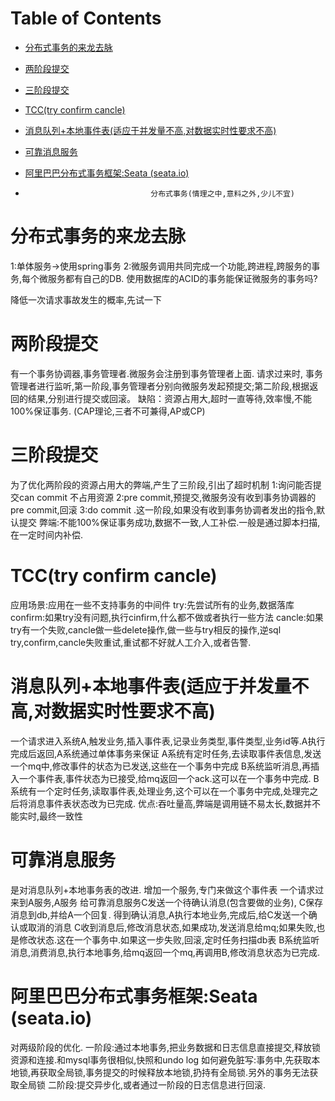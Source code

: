 # Table of Contents

* [分布式事务的来龙去脉](#分布式事务的来龙去脉)
* [两阶段提交](#两阶段提交)
* [三阶段提交](#三阶段提交)
* [TCC(try confirm cancle)](#tcctry-confirm-cancle)
* [消息队列+本地事件表(适应于并发量不高,对数据实时性要求不高)](#消息队列本地事件表适应于并发量不高对数据实时性要求不高)
* [可靠消息服务](#可靠消息服务)
* [阿里巴巴分布式事务框架:Seata (seata.io)](#阿里巴巴分布式事务框架seata-seataio)
* [](#)


                                  分布式事务(情理之中,意料之外,少儿不宜)

# 分布式事务的来龙去脉
1:单体服务->使用spring事务
2:微服务调用共同完成一个功能,跨进程,跨服务的事务,每个微服务都有自己的DB.
  使用数据库的ACID的事务能保证微服务的事务吗?

降低一次请求事故发生的概率,先试一下
  
# 两阶段提交
 有一个事务协调器,事务管理者.微服务会注册到事务管理者上面.
 请求过来时, 事务管理者进行监听,第一阶段,事务管理者分别向微服务发起预提交;第二阶段,根据返回的结果,分别进行提交或回滚。
 缺陷：资源占用大,超时一直等待,效率慢,不能100%保证事务.  (CAP理论,三者不可兼得,AP或CP)
 
# 三阶段提交
为了优化两阶段的资源占用大的弊端,产生了三阶段,引出了超时机制
1:询问能否提交can commit  不占用资源
2:pre commit,预提交,微服务没有收到事务协调器的pre commit,回滚
3:do commit .这一阶段,如果没有收到事务协调者发出的指令,默认提交
弊端:不能100%保证事务成功,数据不一致,人工补偿.一般是通过脚本扫描,在一定时间内补偿.

# TCC(try confirm cancle)   
应用场景:应用在一些不支持事务的中间件
try:先尝试所有的业务,数据落库
confirm:如果try没有问题,执行cinfirm,什么都不做或者执行一些方法
cancle:如果try有一个失败,cancle做一些delete操作,做一些与try相反的操作,逆sql
 try,confirm,cancle失败重试,重试都不好就人工介入,或者告警.

# 消息队列+本地事件表(适应于并发量不高,对数据实时性要求不高)
一个请求进入系统A,触发业务,插入事件表,记录业务类型,事件类型,业务id等.A执行完成后返回,A系统通过单体事务来保证
A系统有定时任务,去读取事件表信息,发送一个mq中,修改事件的状态为已发送,这些在一个事务中完成
B系统监听消息,再插入一个事件表,事件状态为已接受,给mq返回一个ack.这可以在一个事务中完成.
B系统有一个定时任务,读取事件表,处理业务,这个可以在一个事务中完成,处理完之后将消息事件表状态改为已完成.
优点:吞吐量高,弊端是调用链不易太长,数据并不能实时,最终一致性

# 可靠消息服务
是对消息队列+本地事务表的改进. 增加一个服务,专门来做这个事件表
一个请求过来到A服务,A服务 给可靠消息服务C发送一个待确认消息(包含要做的业务), C保存消息到db,并给A一个回复.
得到确认消息,A执行本地业务,完成后,给C发送一个确认或取消的消息
C收到消息后,修改消息状态,如果成功,发送消息给mq;如果失败,也是修改状态.这在一个事务中.如果这一步失败,回滚,定时任务扫描db表
B系统监听消息,消费消息,执行本地事务,给mq返回一个mq,再调用B,修改消息状态为已完成.

# 阿里巴巴分布式事务框架:Seata (seata.io)
 对两级阶段的优化.
 一阶段:通过本地事务,把业务数据和日志信息直接提交,释放锁资源和连接.和mysql事务很相似,快照和undo log
     如何避免脏写:事务中,先获取本地锁,再获取全局锁,事务提交的时候释放本地锁,扔持有全局锁.另外的事务无法获取全局锁
 二阶段:提交异步化,或者通过一阶段的日志信息进行回滚.

#





